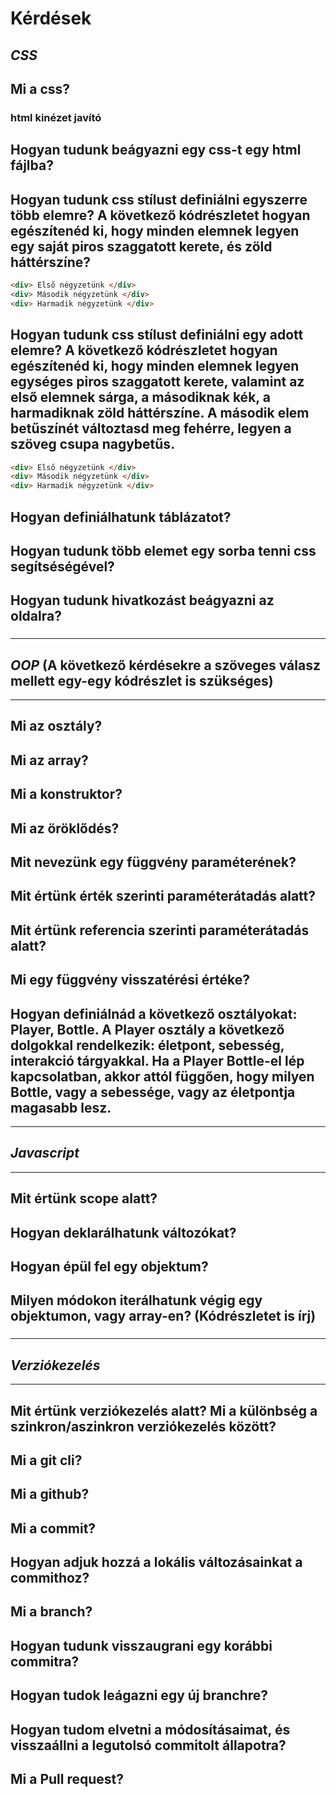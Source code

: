 # Kérdések
## **_CSS_**
## Mi a css?
### html kinézet javító
## Hogyan tudunk beágyazni egy css-t egy html fájlba?
###
## Hogyan tudunk css stílust definiálni egyszerre több elemre? A következő kódrészletet hogyan egészítenéd ki, hogy minden elemnek legyen egy saját piros szaggatott kerete, és zöld háttérszíne? 
```html 
<div> Első négyzetünk </div>
<div> Második négyzetünk </div>
<div> Harmadik négyzetünk </div>
```
## Hogyan tudunk css stílust definiálni egy adott elemre? A következő kódrészletet hogyan egészítenéd ki, hogy minden elemnek legyen egységes piros szaggatott kerete, valamint az első elemnek sárga, a másodiknak kék, a harmadiknak zöld háttérszíne. A második elem betűszínét változtasd meg fehérre, legyen a szöveg csupa nagybetűs.
```html 
<div> Első négyzetünk </div>
<div> Második négyzetünk </div>
<div> Harmadik négyzetünk </div>
```
## Hogyan definiálhatunk táblázatot?
###
## Hogyan tudunk több elemet egy sorba tenni css segítséségével?
###
## Hogyan tudunk hivatkozást beágyazni az oldalra?
###
---
## **_OOP_** (A következő kérdésekre a szöveges válasz mellett egy-egy kódrészlet is szükséges)
---
## Mi az osztály?
### 
## Mi az array?
###
## Mi a konstruktor?
###
## Mi az öröklődés?
###
## Mit nevezünk egy függvény paraméterének?
### 
## Mit értünk érték szerinti paraméterátadás alatt?
###
## Mit értünk referencia szerinti paraméterátadás alatt?
###
## Mi egy függvény visszatérési értéke?
###
## Hogyan definiálnád a következő osztályokat: Player, Bottle. A Player osztály a következő dolgokkal rendelkezik: életpont, sebesség, interakció tárgyakkal. Ha a Player Bottle-el lép kapcsolatban, akkor attól függően, hogy milyen Bottle, vagy a sebessége, vagy az életpontja magasabb lesz.

---
## **_Javascript_**
---
## Mit értünk scope alatt?
###
## Hogyan deklarálhatunk változókat?
###
## Hogyan épül fel egy objektum?
###
## Milyen módokon iterálhatunk végig egy objektumon, vagy array-en? (Kódrészletet is írj)
###

---
## **_Verziókezelés_**
---
## Mit értünk verziókezelés alatt? Mi a különbség a szinkron/aszinkron verziókezelés között?
###
## Mi a git cli?
###
## Mi a github?
###
## Mi a commit?
###
## Hogyan adjuk hozzá a lokális változásainkat a commithoz?
###
## Mi a branch?
###
## Hogyan tudunk visszaugrani egy korábbi commitra?
###
## Hogyan tudok leágazni egy új branchre?
###
## Hogyan tudom elvetni a módosításaimat, és visszaállni a legutolsó commitolt állapotra?
###
## Mi a Pull request?
###